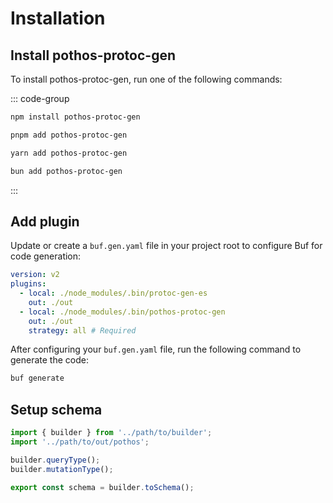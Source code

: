 # Installation

## Install pothos-protoc-gen

To install pothos-protoc-gen, run one of the following commands:

::: code-group

```sh [npm]
npm install pothos-protoc-gen
```

```sh [pnpm]
pnpm add pothos-protoc-gen
```

```sh [yarn]
yarn add pothos-protoc-gen
```

```sh [bun]
bun add pothos-protoc-gen
```

:::

## Add plugin

Update or create a `buf.gen.yaml` file in your project root to configure Buf for code generation:

```yaml
version: v2
plugins:
  - local: ./node_modules/.bin/protoc-gen-es
    out: ./out
  - local: ./node_modules/.bin/pothos-protoc-gen
    out: ./out
    strategy: all # Required
```

After configuring your `buf.gen.yaml` file, run the following command to generate the code:

```sh
buf generate
```

## Setup schema

```ts [schema.ts]
import { builder } from '../path/to/builder';
import '../path/to/out/pothos';

builder.queryType();
builder.mutationType();

export const schema = builder.toSchema();
```
